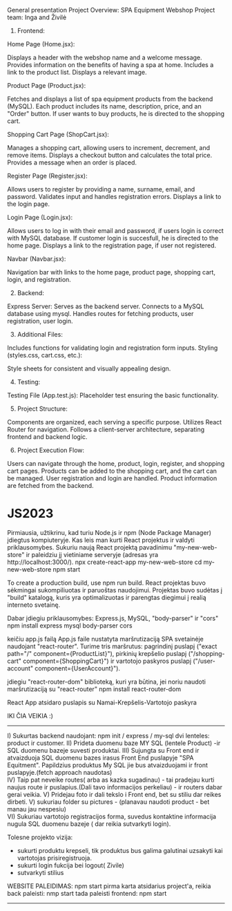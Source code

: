 General presentation
Project Overview: SPA Equipment Webshop
Project team: Inga and Živilė

1. Frontend:

Home Page (Home.jsx):

Displays a header with the webshop name and a welcome message.
Provides information on the benefits of having a spa at home.
Includes a link to the product list.
Displays a relevant image.

Product Page (Product.jsx):

Fetches and displays a list of spa equipment products from the backend (MySQL).
Each product includes its name, description, price, and an "Order" button.
If user wants to buy products, he is directed to the shopping cart.

Shopping Cart Page (ShopCart.jsx):

Manages a shopping cart, allowing users to increment, decrement, and remove items.
Displays a checkout button and calculates the total price.
Provides a message when an order is placed.

Register Page (Register.jsx):

Allows users to register by providing a name, surname, email, and password.
Validates input and handles registration errors.
Displays a link to the login page.

Login Page (Login.jsx):

Allows users to log in with their email and password, if users login is correct with MySQL database.
If customer login is succesfull, he is directed to the home page.
Displays a link to the registration page, if user not registered.

Navbar (Navbar.jsx):

Navigation bar with links to the home page, product page, shopping cart, login, and registration.

2. Backend:

Express Server:
Serves as the backend server.
Connects to a MySQL database using mysql.
Handles routes for fetching products, user registration, user login.


3. Additional Files:

Includes functions for validating login and registration form inputs.
Styling (styles.css, cart.css, etc.):

Style sheets for consistent and visually appealing design.

4. Testing:

Testing File (App.test.js):
Placeholder test ensuring the basic functionality.

5. Project Structure:

Components are organized, each serving a specific purpose.
Utilizes React Router for navigation.
Follows a client-server architecture, separating frontend and backend logic.

6. Project Execution Flow:

Users can navigate through the home, product, login, register, and shopping cart pages.
Products can be added to the shopping cart, and the cart can be managed.
User registration and login are handled.
Product information are fetched from the backend.









# JS2023
Pirmiausia, užtikrinu, kad turiu Node.js ir npm (Node Package Manager) įdiegtus kompiuteryje. Kas leis man kurti React projektus ir valdyti priklausomybes.
Sukuriu naują React projektą pavadinimu "my-new-web-store" ir paleidziu jį vietiniame serveryje (adresas yra http://localhost:3000/).
npx create-react-app my-new-web-store
cd my-new-web-store
npm start

To create a production build, use npm run build.
React projektas buvo sėkmingai sukompiliuotas ir paruoštas naudojimui. Projektas buvo sudėtas į "build" katalogą, kuris yra optimalizuotas ir parengtas diegimui į realią interneto svetainę.

Dabar įdiegiu priklausomybes: Express.js, MySQL, "body-parser" ir "cors"
npm install express mysql body-parser cors

keičiu app.js failą
App.js faile nustatyta maršrutizaciją SPA svetainėje naudojant "react-router". Turime tris maršrutus: pagrindinį puslapį ("exact path="/" component={ProductList}"), pirkinių krepšelio puslapį ("/shopping-cart" component={ShoppingCart}") ir vartotojo paskyros puslapį ("/user-account" component={UserAccount}").

įdiegiu "react-router-dom" biblioteką, kuri yra būtina, jei noriu naudoti maršrutizaciją su "react-router"
npm install react-router-dom

React App atsidaro puslapis su Namai-Krepšelis-Vartotojo paskyra

IKI ČIA VEIKIA :)

--- ------
I) Sukurtas backend naudojant: npm init / express / my-sql dvi lenteles: product ir customer.
II) Prideta duomenu baze MY SQL (lentele Product) -ir SQL duomenu bazeje suvesti produktai. 
III) Sujungta su Front end ir atvaizduoja SQL duomenu bazes irasus Front End puslapyje  "SPA Equitment". Papildzius produktus My SQL jie bus atvaizduojami ir front puslapyje.(fetch approach naudotas)  
IV) Taip pat neveike routes( arba as kazka sugadinau) - tai pradejau kurti naujus route ir puslapius.(Dali tavo informacijos perkeliau) - ir routers dabar gerai veikia. 
V) Pridejau foto ir dali tekslo i Front end, bet su stiliu dar reikes dirbeti.
V) sukuriau folder su pictures - (planavau naudoti product - bet manau jau nespesiu)  
VI) Sukuriau vartotojo registracijos forma, suvedus kontaktine informacija nugula SQL duomenu bazeje ( dar reikia sutvarkyti login).  

Tolesne projekto vizija: 
- sukurti produktu krepseli, tik produktus bus galima galutinai uzsakyti kai vartotojas prisiregistruoja.
- sukurti login fukcija bei logout( Zivile)
- sutvarkyti stilius

WEBSITE PALEIDIMAS: npm start
pirma karta atsidarius project'a, reikia back paleisti: nmp start
tada paleisti frontend: npm start

*******
